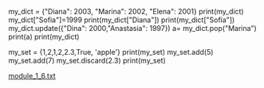 my_dict = {"Diana": 2003, "Marina": 2002, "Elena": 2001}
print(my_dict)
my_dict["Sofia"]=1999
print(my_dict["Diana"])
print(my_dict["Sofia"])
my_dict.update({"Dina": 2000,"Anastasia": 1997})
a= my_dict.pop("Marina")
print(a)
print(my_dict)

my_set = {1,2,1,2,2.3,True, 'apple'}
print(my_set)
my_set.add(5)
my_set.add(7)
my_set.discard(2.3)
print(my_set)

[module_1_6.txt](https://github.com/user-attachments/files/16488486/module_1_6.txt)


